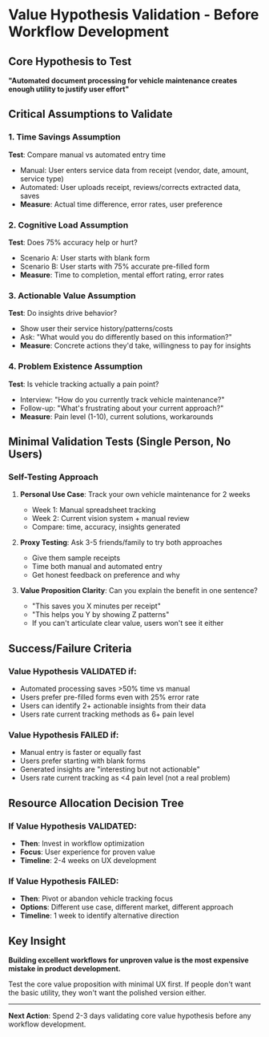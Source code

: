 # Value Hypothesis Validation - Before Workflow Development

## Core Hypothesis to Test
**"Automated document processing for vehicle maintenance creates enough utility to justify user effort"**

## Critical Assumptions to Validate

### 1. Time Savings Assumption
**Test**: Compare manual vs automated entry time
- Manual: User enters service data from receipt (vendor, date, amount, service type)
- Automated: User uploads receipt, reviews/corrects extracted data, saves
- **Measure**: Actual time difference, error rates, user preference

### 2. Cognitive Load Assumption  
**Test**: Does 75% accuracy help or hurt?
- Scenario A: User starts with blank form
- Scenario B: User starts with 75% accurate pre-filled form
- **Measure**: Time to completion, mental effort rating, error rates

### 3. Actionable Value Assumption
**Test**: Do insights drive behavior?
- Show user their service history/patterns/costs
- Ask: "What would you do differently based on this information?"
- **Measure**: Concrete actions they'd take, willingness to pay for insights

### 4. Problem Existence Assumption
**Test**: Is vehicle tracking actually a pain point?
- Interview: "How do you currently track vehicle maintenance?"
- Follow-up: "What's frustrating about your current approach?"
- **Measure**: Pain level (1-10), current solutions, workarounds

## Minimal Validation Tests (Single Person, No Users)

### Self-Testing Approach
1. **Personal Use Case**: Track your own vehicle maintenance for 2 weeks
   - Week 1: Manual spreadsheet tracking
   - Week 2: Current vision system + manual review
   - Compare: time, accuracy, insights generated

2. **Proxy Testing**: Ask 3-5 friends/family to try both approaches
   - Give them sample receipts
   - Time both manual and automated entry
   - Get honest feedback on preference and why

3. **Value Proposition Clarity**: Can you explain the benefit in one sentence?
   - "This saves you X minutes per receipt"
   - "This helps you Y by showing Z patterns"
   - If you can't articulate clear value, users won't see it either

## Success/Failure Criteria

### Value Hypothesis VALIDATED if:
- Automated processing saves >50% time vs manual
- Users prefer pre-filled forms even with 25% error rate
- Users can identify 2+ actionable insights from their data
- Users rate current tracking methods as 6+ pain level

### Value Hypothesis FAILED if:
- Manual entry is faster or equally fast
- Users prefer starting with blank forms
- Generated insights are "interesting but not actionable"
- Users rate current tracking as <4 pain level (not a real problem)

## Resource Allocation Decision Tree

### If Value Hypothesis VALIDATED:
- **Then**: Invest in workflow optimization
- **Focus**: User experience for proven value
- **Timeline**: 2-4 weeks on UX development

### If Value Hypothesis FAILED:
- **Then**: Pivot or abandon vehicle tracking focus
- **Options**: Different use case, different market, different approach
- **Timeline**: 1 week to identify alternative direction

## Key Insight
**Building excellent workflows for unproven value is the most expensive mistake in product development.**

Test the core value proposition with minimal UX first. If people don't want the basic utility, they won't want the polished version either.

---

**Next Action**: Spend 2-3 days validating core value hypothesis before any workflow development.
